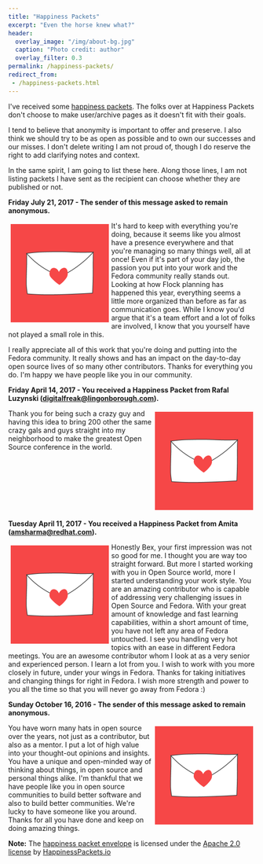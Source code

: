 ```yaml
---
title: "Happiness Packets"
excerpt: "Even the horse knew what?"
header:
  overlay_image: "/img/about-bg.jpg"
  caption: "Photo credit: author"
  overlay_filter: 0.3
permalink: /happiness-packets/
redirect_from:
 - /happiness-packets.html
---
```


I've received some [happiness packets](https://www.happinesspackets.io/).  The folks over at Happiness Packets don't choose to make user/archive pages as it doesn't fit with their goals.

I tend to believe that anonymity is important to offer and preserve.  I also think we should try to be as open as possible and to own our successes and our misses.  I don't delete writing I am not proud of, though I do reserve the right to add clarifying notes and context.

In the same spirit, I am going to list these here.  Along those lines, I am not listing packets I have sent as the recipient can choose whether they are published or not.

**Friday July 21, 2017 - The sender of this message asked to remain anonymous.**

<img alt="Fedora logo" width="200" height="200" src="/img/happiness-packet-envelope-square.png" align="left" valign="middle" vspace="5" hspace="5"/>It's hard to keep with everything you're doing, because it seems like you almost have a presence everywhere and that you're managing so many things well, all at once! Even if it's part of your day job, the passion you put into your work and the Fedora community really stands out. Looking at how Flock planning has happened this year, everything seems a little more organized than before as far as communication goes. While I know you'd argue that it's a team effort and a lot of folks are involved, I know that you yourself have not played a small role in this.

I really appreciate all of this work that you're doing and putting into the Fedora community. It really shows and has an impact on the day-to-day open source lives of so many other contributors. Thanks for everything you do. I'm happy we have people like you in our community.

**Friday April 14, 2017 - You received a Happiness Packet from Rafal Luzynski (digitalfreak@lingonborough.com).**

<img alt="Fedora logo" width="200" height="200" src="/img/happiness-packet-envelope-square.png" align="right" valign="middle" vspace="5" hspace="5"/>Thank you for being such a crazy guy and having this idea to bring 200 other the same crazy gals and guys straight into my neighborhood to make the greatest Open Source conference in the world.<br clear="right"/>

**Tuesday April 11, 2017 - You received a Happiness Packet from Amita (amsharma@redhat.com).**

<img alt="Fedora logo" width="200" height="200" src="/img/happiness-packet-envelope-square.png" align="left" valign="middle" vspace="5" hspace="5"/>Honestly Bex, your first impression was not so good for me. I thought you are way too straight forward. But more I started working with you in Open Source world, more I started understanding your work style. You are an amazing contributor who is capable of addressing very challenging issues in Open Source and Fedora. With your great amount of knowledge and fast learning capabilities, within a short amount of time, you have not left any area of Fedora untouched. I see you handling very hot topics with an ease in different Fedora meetings. You are an awesome contributor whom I look at as a very senior and experienced person. I learn a lot from you. I wish to work with you more closely in future, under your wings in Fedora. Thanks for taking initiatives and changing things for right in Fedora. I wish more strength and power to you all the time so that you will never go away from Fedora :)<br clear="right"/>

**Sunday October 16, 2016 - The sender of this message asked to remain anonymous.**

<img alt="Fedora logo" width="200" height="200" src="/img/happiness-packet-envelope-square.png" align="right" valign="middle" vspace="5" hspace="5"/>You have worn many hats in open source over the years, not just as a contributor, but also as a mentor. I put a lot of high value into your thought-out opinions and insights. You have a unique and open-minded way of thinking about things, in open source and personal things alike. I'm thankful that we have people like you in open source communities to build better software and also to build better communities. We're lucky to have someone like you around. Thanks for all you have done and keep on doing amazing things.<br clear="right"/>

**Note:** The [happiness packet envelope](https://github.com/mxsasha/happinesspackets/blob/master/artwork/envelope-square.png) is licensed under the [Apache 2.0 license](https://github.com/mxsasha/happinesspackets/blob/master/LICENSE) by [HappinessPackets.io](https://www.happinesspackets.io/)
